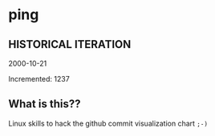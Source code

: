 # ping

## HISTORICAL ITERATION
2000-10-21

Incremented: 1237

## What is this?? 
Linux skills to hack the github commit visualization chart `;-)`
